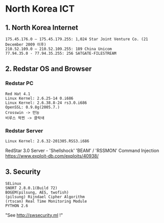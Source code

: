 # North Korea ICT 

## 1. North Korea Internet
~~~
175.45.176.0 – 175.45.179.255: 1,024 Star Joint Venture Co. (21 December 2009 이후)
210.52.109.0 – 210.52.109.255: 189 China Unicom
77.94.35.0 - 77.94.35.255: 256 SATGATE-FILESTREAM
~~~

## 2. Redstar OS and Browser
### Redstar PC
~~~
Red Hat 4.1
Linux Kernel: 2.6.25-14 0.i686
Linux Kernel: 2.6.38.8-24 rs3.0.i686
OpenSSL: 0.9.8g(2005.7.)
Crosswin -> 만능
비루스 왁찐 -> 클락새
~~~

### Redstar Server
~~~
Linux Kernel: 2.6.32-201305.RSS3.i686
~~~
RedStar 3.0 Server - 'Shellshock' 'BEAM' / 'RSSMON' Command Injection
https://www.exploit-db.com/exploits/40938/

## 3. Security
~~~
SELinux
SNORT 2.8.0.1(Build 72)
BOGEM(pilsung, AES, twofish)
(pilsung) Rijndael Cipher Algorithm
(rtscan) Real Time Monitoring Module
PYTHON 2.6
~~~ 

"See http://swsecurity.ml !"
